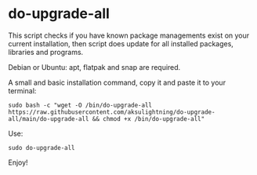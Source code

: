 # do-upgrade-all

This script checks if you have known package managements exist on your current installation, then script does update for all installed packages, libraries and programs.

Debian or Ubuntu: apt, flatpak and snap are required.

A small and basic installation command, copy it and paste it to your terminal:

`sudo bash -c "wget -O /bin/do-upgrade-all https://raw.githubusercontent.com/aksulightning/do-upgrade-all/main/do-upgrade-all && chmod +x /bin/do-upgrade-all"`

Use:

`sudo do-upgrade-all`

Enjoy!
